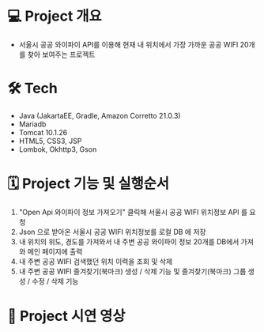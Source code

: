 # 💻 Project 개요
  - 서울시 공공 와이파이 API를 이용해 현재 내 위치에서 가장 가까운 공공 WIFI 20개를 찾아 보여주는 프로젝트

# 🛠️ Tech
  - Java (JakartaEE, Gradle, Amazon Corretto 21.0.3)
  - Mariadb
  - Tomcat 10.1.26
  - HTML5, CSS3, JSP
  - Lombok, Okhttp3, Gson

# 🗓️ Project 기능 및 실행순서
  1. "Open Api 와이파이 정보 가져오기" 클릭해 서울시 공공 WIFI 위치정보 API 를 요청
  2. Json 으로 받아온 서울시 공공 WIFI 위치정보를 로컬 DB 에 저장
  3. 내 위치의 위도, 경도를 가져와서 내 주변 공공 와이파이 정보 20개를 DB에서 가져와 메인 페이지에 출력
  4. 내 주변 공공 WIFI 검색했던 위치 이력을 조회 및 삭제
  5. 내 주변 공공 WIFI 즐겨찾기(북마크) 생성 / 삭제 기능 및 즐겨찾기(북마크) 그룹 생성 / 수정 / 삭제 기능

# 📌 Project 시연 영상
